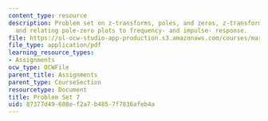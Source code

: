 ```yaml
---
content_type: resource
description: Problem set on z-transforms, poles, and zeros, z-transform properties,
  and relating pole-zero plots to frequency- and impulse- response.
file: https://ol-ocw-studio-app-production.s3.amazonaws.com/courses/mas-160-signals-systems-and-information-for-media-technology-fall-2007/87377d49608ef2a7b4857f7836afeb4a_ps7.pdf
file_type: application/pdf
learning_resource_types:
- Assignments
ocw_type: OCWFile
parent_title: Assignments
parent_type: CourseSection
resourcetype: Document
title: Problem Set 7
uid: 87377d49-608e-f2a7-b485-7f7836afeb4a
---
```

